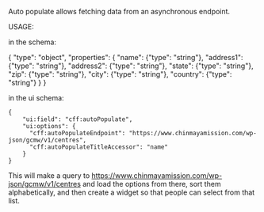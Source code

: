 Auto populate allows fetching data from an asynchronous endpoint.

USAGE: 

in the schema:

{
  "type": "object",
  "properties": {
    "name": {"type": "string"},
    "address1": {"type": "string"},
    "address2": {"type": "string"},
    "state": {"type": "string"},
    "zip": {"type": "string"},
    "city": {"type": "string"},
    "country": {"type": "string"}
  }
}

in the ui schema:

```
{
    "ui:field": "cff:autoPopulate",
    "ui:options": {
      "cff:autoPopulateEndpoint": "https://www.chinmayamission.com/wp-json/gcmw/v1/centres",
      "cff:autoPopulateTitleAccessor": "name"
    }
}
```

This will make a query to https://www.chinmayamission.com/wp-json/gcmw/v1/centres and load the options from there, sort them alphabetically, and then create a widget so that people can select from that list.
